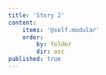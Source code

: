 ```yaml
---
title: 'Story 2'
content:
    items: '@self.modular'
    order:
        by: folder
        dir: asc
published: true
---
```


